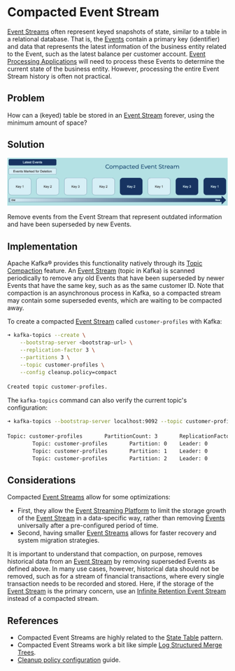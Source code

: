 # Compacted Event Stream
[Event Streams](../event-stream/event-stream.md) often represent keyed snapshots of state, similar to a table in a relational database. That is, the [Events](../event/event.md) contain a primary key (identifier) and data that represents the latest information of the business entity related to the Event, such as the latest balance per customer account. [Event Processing Applications](../event-processing/event-processing-application.md) will need to process these Events to determine the current state of the business entity. However, processing the entire Event Stream history is often not practical.

## Problem
How can a (keyed) table be stored in an [Event Stream](../event-stream/event-stream.md) forever, using the minimum amount of space?

## Solution
![compacted-event-stream](../img/compacted-event-stream.png)

Remove events from the Event Stream that represent outdated information and have been superseded by new Events.

## Implementation
Apache Kafka® provides this functionality natively through its [Topic Compaction](https://kafka.apache.org/documentation/#compaction) feature. An [Event Stream](../event-stream/event-stream.md) (topic in Kafka) is scanned periodically to remove any old Events that have been superseded by newer Events that have the same key, such as as the same customer ID. Note that compaction is an asynchronous process in Kafka, so a compacted stream may contain some superseded events, which are waiting to be compacted away.

To create a compacted [Event Stream](../event-stream/event-stream.md) called `customer-profiles` with Kafka:
```bash
➜ kafka-topics --create \
    --bootstrap-server <bootstrap-url> \
    --replication-factor 3 \
    --partitions 3 \
    --topic customer-profiles \
    --config cleanup.policy=compact

Created topic customer-profiles.
```

The `kafka-topics` command can also verify the current topic's configuration:
```bash
➜ kafka-topics --bootstrap-server localhost:9092 --topic customer-profiles --describe

Topic: customer-profiles       PartitionCount: 3       ReplicationFactor: 1    Configs: cleanup.policy=compact,segment.bytes=1073741824
        Topic: customer-profiles       Partition: 0    Leader: 0       Replicas: 0     Isr: 0  Offline:
        Topic: customer-profiles       Partition: 1    Leader: 0       Replicas: 0     Isr: 0  Offline:
        Topic: customer-profiles       Partition: 2    Leader: 0       Replicas: 0     Isr: 0  Offline:
```

## Considerations
Compacted [Event Streams](../event-stream/event-stream.md) allow for some optimizations:

* First, they allow the [Event Streaming Platform](../event-stream/event-streaming-platform.md) to limit the storage growth of the [Event Stream](../event-stream/event-stream.md) in a data-specific way, rather than removing [Events](../event/event.md) universally after a pre-configured period of time.
* Second, having smaller [Event Streams](../event-stream/event-stream.md) allows for faster recovery and system migration strategies.

It is important to understand that compaction, on purpose, removes historical data from an [Event Stream](../event-stream/event-stream.md) by removing superseded Events as defined above. In many use cases, however, historical data should not be removed, such as for a stream of financial transactions, where every single transaction needs to be recorded and stored. Here, if the storage of the [Event Stream](../event-stream/event-stream.md) is the primary concern, use an [Infinite Retention Event Stream](infinite-retention-event-stream.md) instead of a compacted stream.

## References
* Compacted Event Streams are highly related to the [State Table](../table/state-table.md) pattern.
* Compacted Event Streams work a bit like simple [Log Structured Merge Trees](http://www.benstopford.com/2015/02/14/log-structured-merge-trees/).
* [Cleanup policy configuration](https://docs.confluent.io/platform/current/installation/configuration/topic-configs.html#topicconfigs_cleanup.policy) guide.
